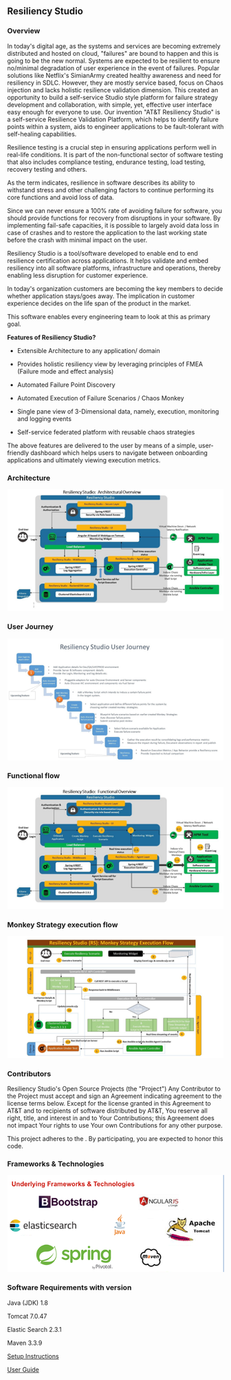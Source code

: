 ## Resiliency Studio ##

### Overview ###

In today's digital age, as the systems and services are becoming extremely distributed and hosted on cloud, "failures" are bound to happen and this is going to be the new normal. Systems are expected to be resilient to ensure no/minimal degradation of user experience in the event of failures. Popular solutions like Netflix's SimianArmy created healthy awareness and need for resiliency in SDLC. However, they are mostly service based, focus on Chaos injection and lacks holistic resilience validation dimension. This created an opportunity to build a self-service Studio style platform for failure strategy development and collaboration, with simple, yet, effective user interface easy enough for everyone to use. Our invention "AT&T Resiliency Studio" is a self-service Resilience Validation Platform, which helps to identify failure points within a system, aids to engineer applications to be fault-tolerant with self-healing capabilities.

Resilience testing is a crucial step in ensuring applications perform well in real-life conditions. It is part of the non-functional sector of software testing that also includes compliance testing, endurance testing, load testing, recovery testing and others.

As the term indicates, resilience in software describes its ability to withstand stress and other challenging factors to continue performing its core functions and avoid loss of data.

Since we can never ensure a 100% rate of avoiding failure for software, you should provide functions for recovery from disruptions in your software. By implementing fail-safe capacities, it is possible to largely avoid data loss in case of crashes and to restore the application to the last working state before the crash with minimal impact on the user.

Resiliency Studio is a tool/software developed to enable end to end resilience certification across applications. It helps validate and embed resiliency into all software platforms, infrastructure and operations, thereby enabling less disruption for customer experience.

In today's organization customers are becoming the key members to decide whether application stays/goes away. The implication in customer experience decides on the life span of the product in the market. 

This software enables every engineering team to look at this as primary goal. 
 
**Features of Resiliency Studio?**

* Extensible Architecture to any application/ domain

* Provides holistic resiliency view by leveraging principles of FMEA (Failure mode and effect analysis)

* Automated Failure Point Discovery

* Automated Execution of Failure Scenarios / Chaos Monkey

* Single pane view of 3-Dimensional data, namely, execution, monitoring and logging events

* Self-service federated platform with reusable chaos strategies

The above features are delivered to the user by means of a simple, user-friendly dashboard which helps users to navigate between onboarding applications and ultimately viewing execution metrics. 

### Architecture ###

![Image](media/readme/RSArchitecture.jpg)

### User Journey ###
![Image](media/readme/RSUserjourney.jpg)

### Functional flow ###
![Image](media/readme/RSFunctionalflow.jpg)

### Monkey Strategy execution flow ###
![Image](media/readme/MSExecutionflow.jpg)

### Contributors ###

Resiliency Studio's Open Source Projects (the "Project") 
Any Contributor to the Project must accept and sign an Agreement indicating agreement to the license terms below. Except for the license granted in this Agreement to AT&T and to recipients of software distributed by AT&T, You reserve all right, title, and interest in and to Your Contributions; this Agreement does not impact Your rights to use Your own Contributions for any other purpose.

<Agreement Link here>

This project adheres to the <Link Here>. By participating, you are expected to honor this code.

### Frameworks & Technologies ###
![Image](media/readme/tech.png)

### Software Requirements with version ###

Java (JDK)	1.8

Tomcat	7.0.47

Elastic Search	2.3.1

Maven	3.3.9

[Setup Instructions](Installation.md)

[User Guide](userguide.md)